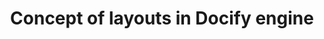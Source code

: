 ---
caption: Layouts
title: Concept of layouts in Docify engine
description: Explanation of layouts concepts used in Docify to reuse the page frames
image: 
order: 2
---
